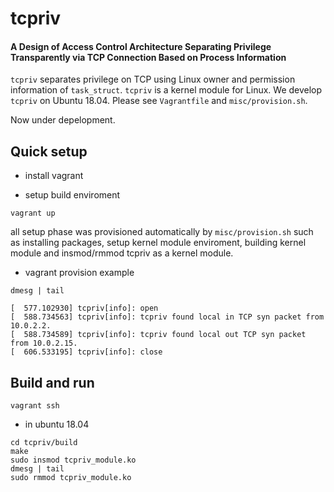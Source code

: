# tcpriv

#### A Design of Access Control Architecture Separating Privilege Transparently via TCP Connection Based on Process Information

`tcpriv` separates privilege on TCP using Linux owner and permission information of `task_struct`. `tcpriv` is a kernel module for Linux. We develop `tcpriv` on Ubuntu 18.04. Please see `Vagrantfile` and `misc/provision.sh`.

Now under depelopment.

## Quick setup

- install vagrant

- setup build enviroment

```
vagrant up
```

all setup phase was provisioned automatically by `misc/provision.sh` such as installing packages, setup kernel module enviroment, building kernel module and insmod/rmmod tcpriv as a kernel module.

- vagrant provision example

```
dmesg | tail

[  577.102930] tcpriv[info]: open
[  588.734563] tcpriv[info]: tcpriv found local in TCP syn packet from 10.0.2.2.
[  588.734589] tcpriv[info]: tcpriv found local out TCP syn packet from 10.0.2.15.
[  606.533195] tcpriv[info]: close
```


## Build and run

```
vagrant ssh
```

- in ubuntu 18.04

```
cd tcpriv/build
make
sudo insmod tcpriv_module.ko
dmesg | tail
sudo rmmod tcpriv_module.ko
```
